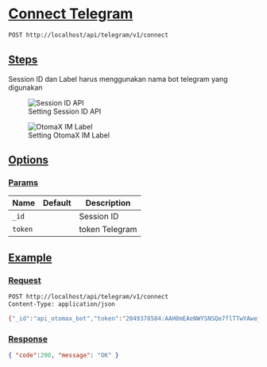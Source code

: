 # [Connect Telegram]()

<!--
@category Endpoint
-->

```bash
POST http://localhost/api/telegram/v1/connect
```

## [Steps]()

Session ID dan Label harus menggunakan nama bot telegram yang digunakan

<p>
    <figure>
        <img src="https://raw.githubusercontent.com/ndiing/OtomaX/main/docs/images/telegram-connect.png" alt="Session ID API" />
        <figcaption>Setting Session ID API</figcaption>
    </figure>
</p>
<p>
    <figure>
        <img src="https://raw.githubusercontent.com/ndiing/OtomaX/main/docs/images/telegram-center.png" alt="OtomaX IM Label" />
        <figcaption>Setting OtomaX IM Label</figcaption>
    </figure>
</p>

## [Options]()

### [Params]()

Name | Default | Description
--- | --- | ---
`_id` |  | Session ID
`token` |  | token Telegram

## [Example]()

### [Request]()

```bash
POST http://localhost/api/telegram/v1/connect
Content-Type: application/json

{"_id":"api_otomax_bot","token":"2049378584:AAH0mEAeNWYSNSQe7flTTwYAwej5im1nJb4"}
```

### [Response]()

```json
{ "code":200, "message": "OK" }
```